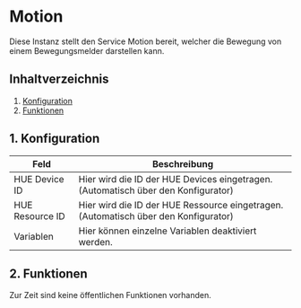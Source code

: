# Motion
   Diese Instanz stellt den Service Motion bereit, welcher die Bewegung von einem Bewegungsmelder darstellen kann.
     
   ## Inhaltverzeichnis
   1. [Konfiguration](#1-konfiguration)
   2. [Funktionen](#2-funktionen)
   
   ## 1. Konfiguration
   
   Feld | Beschreibung
   ------------ | ----------------
   HUE Device ID | Hier wird die ID der HUE Devices eingetragen. (Automatisch über den Konfigurator)
   HUE Resource ID | Hier wird die ID der HUE Ressource eingetragen. (Automatisch über den Konfigurator)
   Variablen | Hier können einzelne Variablen deaktiviert werden.

  ## 2. Funktionen

  Zur Zeit sind keine öffentlichen Funktionen vorhanden.